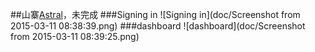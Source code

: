 ##山寨[Astral](https://app.astralapp.com/)，未完成
###Signing in
![Signing in](doc/Screenshot from 2015-03-11 08:38:39.png)
###dashboard
![dashboard](doc/Screenshot from 2015-03-11 08:39:25.png)
 
